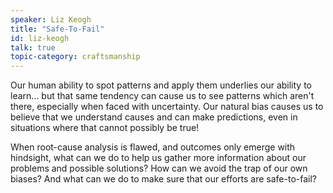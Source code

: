```yaml
---
speaker: Liz Keogh
title: "Safe-To-Fail"
id: liz-keogh
talk: true
topic-category: craftsmanship
---
```

Our human ability to spot patterns and apply them underlies our ability to learn... but that same tendency can cause us to see patterns which aren't there, especially when faced with uncertainty. Our natural bias causes us to believe that we understand causes and can make predictions, even in situations where that cannot possibly be true!

When root-cause analysis is flawed, and outcomes only emerge with hindsight, what can we do to help us gather more information about our problems and possible solutions? How can we avoid the trap of our own biases? And what can we do to make sure that our efforts are safe-to-fail?
